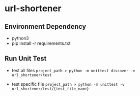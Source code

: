 # url-shortener

## Environment Dependency
- python3
- pip install -r requirements.txt

## Run Unit Test
- test all files
  `project_path > python -m unittest discover -v url_shortener/test`

- test specific file
  `project_path > python -m unittest -v url_shortener/test/{test_file_name}`